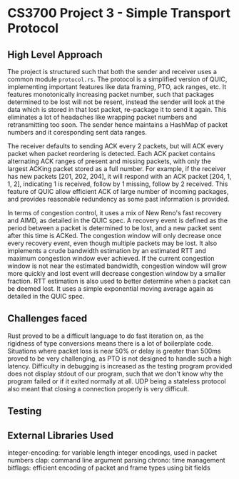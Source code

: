 # CS3700 Project 3 - Simple Transport Protocol

## High Level Approach

The project is structured such that both the sender and receiver uses a common module `protocol.rs`. The protocol is a simplified version of QUIC, implementing important features like data framing, PTO, ack ranges, etc. It features monotonically increasing packet number, such that packages determined to be lost will not be resent, instead the sender will look at the data which is stored in that lost packet, re-package it to send it again. This eliminates a lot of headaches like wrapping packet numbers and retransmitting too soon. The sender hence maintains a HashMap of packet numbers and it coresponding sent data ranges.

The receiver defaults to sending ACK every 2 packets, but will ACK every packet when packet reordering is detected. Each ACK packet contains alternating ACK ranges of present and missing packets, with only the largest ACKing packet stored as a full number. For example, if the receiver has new packets [201, 202, 204], it will respond with an ACK packet [204, 1, 1, 2], indicating 1 is received, follow by 1 missing, follow by 2 received. This feature of QUIC allow efficient ACK of large number of incoming packages, and provides reasonable redundency as some past information is provided.

In terms of congestion control, it uses a mix of New Reno's fast recovery and AIMD, as detailed in the QUIC spec. A recovery event is defined as the period between a packet is determined to be lost, and a new packet sent after this time is ACKed. The congestion window will only decrease once every recovery event, even though multiple packets may be lost. It also implements a crude bandwidth estimation by an estimated RTT and maximum congestion window ever achieved. If the current congestion window is not near the estimated bandwidth, congestion window will grow more quickly and lost event will decrease congestion window by a smaller fraction. RTT estimation is also used to better determine when a packet can be deemed lost. It uses a simple exponential moving average again as detailed in the QUIC spec. 

## Challenges faced

Rust proved to be a difficult language to do fast iteration on, as the rigidness of type conversions means there is a lot of boilerplate code. Situations where packet loss is near 50% or delay is greater than 500ms proved to be very challenging, as PTO is not designed to handle such a high latency. Difficulty in debugging is increased as the testing program provided does not display stdout of our program, such that we don't know why the program failed or if it exited normally at all. UDP being a stateless protocol also meant that closing a connection properly is very difficult.

## Testing

## External Libraries Used

integer-encoding: for variable length integer encodings, used in packet numbers
clap: command line argument parsing
chrono: time management
bitflags: efficient encoding of packet and frame types using bit fields
